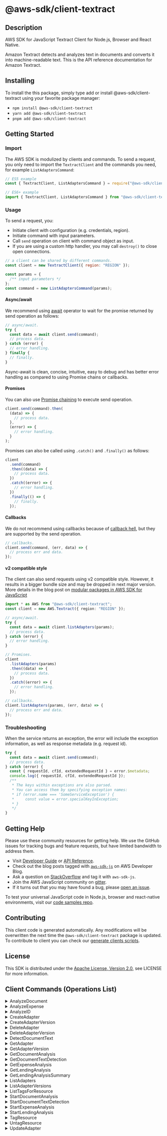 <!-- generated file, do not edit directly -->

# @aws-sdk/client-textract

## Description

AWS SDK for JavaScript Textract Client for Node.js, Browser and React Native.

<p>Amazon Textract detects and analyzes text in documents and converts it
into machine-readable text. This is the API reference documentation for
Amazon Textract.</p>

## Installing

To install the this package, simply type add or install @aws-sdk/client-textract
using your favorite package manager:

- `npm install @aws-sdk/client-textract`
- `yarn add @aws-sdk/client-textract`
- `pnpm add @aws-sdk/client-textract`

## Getting Started

### Import

The AWS SDK is modulized by clients and commands.
To send a request, you only need to import the `TextractClient` and
the commands you need, for example `ListAdaptersCommand`:

```js
// ES5 example
const { TextractClient, ListAdaptersCommand } = require("@aws-sdk/client-textract");
```

```ts
// ES6+ example
import { TextractClient, ListAdaptersCommand } from "@aws-sdk/client-textract";
```

### Usage

To send a request, you:

- Initiate client with configuration (e.g. credentials, region).
- Initiate command with input parameters.
- Call `send` operation on client with command object as input.
- If you are using a custom http handler, you may call `destroy()` to close open connections.

```js
// a client can be shared by different commands.
const client = new TextractClient({ region: "REGION" });

const params = {
  /** input parameters */
};
const command = new ListAdaptersCommand(params);
```

#### Async/await

We recommend using [await](https://developer.mozilla.org/en-US/docs/Web/JavaScript/Reference/Operators/await)
operator to wait for the promise returned by send operation as follows:

```js
// async/await.
try {
  const data = await client.send(command);
  // process data.
} catch (error) {
  // error handling.
} finally {
  // finally.
}
```

Async-await is clean, concise, intuitive, easy to debug and has better error handling
as compared to using Promise chains or callbacks.

#### Promises

You can also use [Promise chaining](https://developer.mozilla.org/en-US/docs/Web/JavaScript/Guide/Using_promises#chaining)
to execute send operation.

```js
client.send(command).then(
  (data) => {
    // process data.
  },
  (error) => {
    // error handling.
  }
);
```

Promises can also be called using `.catch()` and `.finally()` as follows:

```js
client
  .send(command)
  .then((data) => {
    // process data.
  })
  .catch((error) => {
    // error handling.
  })
  .finally(() => {
    // finally.
  });
```

#### Callbacks

We do not recommend using callbacks because of [callback hell](http://callbackhell.com/),
but they are supported by the send operation.

```js
// callbacks.
client.send(command, (err, data) => {
  // process err and data.
});
```

#### v2 compatible style

The client can also send requests using v2 compatible style.
However, it results in a bigger bundle size and may be dropped in next major version. More details in the blog post
on [modular packages in AWS SDK for JavaScript](https://aws.amazon.com/blogs/developer/modular-packages-in-aws-sdk-for-javascript/)

```ts
import * as AWS from "@aws-sdk/client-textract";
const client = new AWS.Textract({ region: "REGION" });

// async/await.
try {
  const data = await client.listAdapters(params);
  // process data.
} catch (error) {
  // error handling.
}

// Promises.
client
  .listAdapters(params)
  .then((data) => {
    // process data.
  })
  .catch((error) => {
    // error handling.
  });

// callbacks.
client.listAdapters(params, (err, data) => {
  // process err and data.
});
```

### Troubleshooting

When the service returns an exception, the error will include the exception information,
as well as response metadata (e.g. request id).

```js
try {
  const data = await client.send(command);
  // process data.
} catch (error) {
  const { requestId, cfId, extendedRequestId } = error.$metadata;
  console.log({ requestId, cfId, extendedRequestId });
  /**
   * The keys within exceptions are also parsed.
   * You can access them by specifying exception names:
   * if (error.name === 'SomeServiceException') {
   *     const value = error.specialKeyInException;
   * }
   */
}
```

## Getting Help

Please use these community resources for getting help.
We use the GitHub issues for tracking bugs and feature requests, but have limited bandwidth to address them.

- Visit [Developer Guide](https://docs.aws.amazon.com/sdk-for-javascript/v3/developer-guide/welcome.html)
  or [API Reference](https://docs.aws.amazon.com/AWSJavaScriptSDK/v3/latest/index.html).
- Check out the blog posts tagged with [`aws-sdk-js`](https://aws.amazon.com/blogs/developer/tag/aws-sdk-js/)
  on AWS Developer Blog.
- Ask a question on [StackOverflow](https://stackoverflow.com/questions/tagged/aws-sdk-js) and tag it with `aws-sdk-js`.
- Join the AWS JavaScript community on [gitter](https://gitter.im/aws/aws-sdk-js-v3).
- If it turns out that you may have found a bug, please [open an issue](https://github.com/aws/aws-sdk-js-v3/issues/new/choose).

To test your universal JavaScript code in Node.js, browser and react-native environments,
visit our [code samples repo](https://github.com/aws-samples/aws-sdk-js-tests).

## Contributing

This client code is generated automatically. Any modifications will be overwritten the next time the `@aws-sdk/client-textract` package is updated.
To contribute to client you can check our [generate clients scripts](https://github.com/aws/aws-sdk-js-v3/tree/main/scripts/generate-clients).

## License

This SDK is distributed under the
[Apache License, Version 2.0](http://www.apache.org/licenses/LICENSE-2.0),
see LICENSE for more information.

## Client Commands (Operations List)

<details>
<summary>
AnalyzeDocument
</summary>

[Command API Reference](https://docs.aws.amazon.com/AWSJavaScriptSDK/v3/latest/client/textract/command/AnalyzeDocumentCommand/) / [Input](https://docs.aws.amazon.com/AWSJavaScriptSDK/v3/latest/Package/-aws-sdk-client-textract/Interface/AnalyzeDocumentCommandInput/) / [Output](https://docs.aws.amazon.com/AWSJavaScriptSDK/v3/latest/Package/-aws-sdk-client-textract/Interface/AnalyzeDocumentCommandOutput/)

</details>
<details>
<summary>
AnalyzeExpense
</summary>

[Command API Reference](https://docs.aws.amazon.com/AWSJavaScriptSDK/v3/latest/client/textract/command/AnalyzeExpenseCommand/) / [Input](https://docs.aws.amazon.com/AWSJavaScriptSDK/v3/latest/Package/-aws-sdk-client-textract/Interface/AnalyzeExpenseCommandInput/) / [Output](https://docs.aws.amazon.com/AWSJavaScriptSDK/v3/latest/Package/-aws-sdk-client-textract/Interface/AnalyzeExpenseCommandOutput/)

</details>
<details>
<summary>
AnalyzeID
</summary>

[Command API Reference](https://docs.aws.amazon.com/AWSJavaScriptSDK/v3/latest/client/textract/command/AnalyzeIDCommand/) / [Input](https://docs.aws.amazon.com/AWSJavaScriptSDK/v3/latest/Package/-aws-sdk-client-textract/Interface/AnalyzeIDCommandInput/) / [Output](https://docs.aws.amazon.com/AWSJavaScriptSDK/v3/latest/Package/-aws-sdk-client-textract/Interface/AnalyzeIDCommandOutput/)

</details>
<details>
<summary>
CreateAdapter
</summary>

[Command API Reference](https://docs.aws.amazon.com/AWSJavaScriptSDK/v3/latest/client/textract/command/CreateAdapterCommand/) / [Input](https://docs.aws.amazon.com/AWSJavaScriptSDK/v3/latest/Package/-aws-sdk-client-textract/Interface/CreateAdapterCommandInput/) / [Output](https://docs.aws.amazon.com/AWSJavaScriptSDK/v3/latest/Package/-aws-sdk-client-textract/Interface/CreateAdapterCommandOutput/)

</details>
<details>
<summary>
CreateAdapterVersion
</summary>

[Command API Reference](https://docs.aws.amazon.com/AWSJavaScriptSDK/v3/latest/client/textract/command/CreateAdapterVersionCommand/) / [Input](https://docs.aws.amazon.com/AWSJavaScriptSDK/v3/latest/Package/-aws-sdk-client-textract/Interface/CreateAdapterVersionCommandInput/) / [Output](https://docs.aws.amazon.com/AWSJavaScriptSDK/v3/latest/Package/-aws-sdk-client-textract/Interface/CreateAdapterVersionCommandOutput/)

</details>
<details>
<summary>
DeleteAdapter
</summary>

[Command API Reference](https://docs.aws.amazon.com/AWSJavaScriptSDK/v3/latest/client/textract/command/DeleteAdapterCommand/) / [Input](https://docs.aws.amazon.com/AWSJavaScriptSDK/v3/latest/Package/-aws-sdk-client-textract/Interface/DeleteAdapterCommandInput/) / [Output](https://docs.aws.amazon.com/AWSJavaScriptSDK/v3/latest/Package/-aws-sdk-client-textract/Interface/DeleteAdapterCommandOutput/)

</details>
<details>
<summary>
DeleteAdapterVersion
</summary>

[Command API Reference](https://docs.aws.amazon.com/AWSJavaScriptSDK/v3/latest/client/textract/command/DeleteAdapterVersionCommand/) / [Input](https://docs.aws.amazon.com/AWSJavaScriptSDK/v3/latest/Package/-aws-sdk-client-textract/Interface/DeleteAdapterVersionCommandInput/) / [Output](https://docs.aws.amazon.com/AWSJavaScriptSDK/v3/latest/Package/-aws-sdk-client-textract/Interface/DeleteAdapterVersionCommandOutput/)

</details>
<details>
<summary>
DetectDocumentText
</summary>

[Command API Reference](https://docs.aws.amazon.com/AWSJavaScriptSDK/v3/latest/client/textract/command/DetectDocumentTextCommand/) / [Input](https://docs.aws.amazon.com/AWSJavaScriptSDK/v3/latest/Package/-aws-sdk-client-textract/Interface/DetectDocumentTextCommandInput/) / [Output](https://docs.aws.amazon.com/AWSJavaScriptSDK/v3/latest/Package/-aws-sdk-client-textract/Interface/DetectDocumentTextCommandOutput/)

</details>
<details>
<summary>
GetAdapter
</summary>

[Command API Reference](https://docs.aws.amazon.com/AWSJavaScriptSDK/v3/latest/client/textract/command/GetAdapterCommand/) / [Input](https://docs.aws.amazon.com/AWSJavaScriptSDK/v3/latest/Package/-aws-sdk-client-textract/Interface/GetAdapterCommandInput/) / [Output](https://docs.aws.amazon.com/AWSJavaScriptSDK/v3/latest/Package/-aws-sdk-client-textract/Interface/GetAdapterCommandOutput/)

</details>
<details>
<summary>
GetAdapterVersion
</summary>

[Command API Reference](https://docs.aws.amazon.com/AWSJavaScriptSDK/v3/latest/client/textract/command/GetAdapterVersionCommand/) / [Input](https://docs.aws.amazon.com/AWSJavaScriptSDK/v3/latest/Package/-aws-sdk-client-textract/Interface/GetAdapterVersionCommandInput/) / [Output](https://docs.aws.amazon.com/AWSJavaScriptSDK/v3/latest/Package/-aws-sdk-client-textract/Interface/GetAdapterVersionCommandOutput/)

</details>
<details>
<summary>
GetDocumentAnalysis
</summary>

[Command API Reference](https://docs.aws.amazon.com/AWSJavaScriptSDK/v3/latest/client/textract/command/GetDocumentAnalysisCommand/) / [Input](https://docs.aws.amazon.com/AWSJavaScriptSDK/v3/latest/Package/-aws-sdk-client-textract/Interface/GetDocumentAnalysisCommandInput/) / [Output](https://docs.aws.amazon.com/AWSJavaScriptSDK/v3/latest/Package/-aws-sdk-client-textract/Interface/GetDocumentAnalysisCommandOutput/)

</details>
<details>
<summary>
GetDocumentTextDetection
</summary>

[Command API Reference](https://docs.aws.amazon.com/AWSJavaScriptSDK/v3/latest/client/textract/command/GetDocumentTextDetectionCommand/) / [Input](https://docs.aws.amazon.com/AWSJavaScriptSDK/v3/latest/Package/-aws-sdk-client-textract/Interface/GetDocumentTextDetectionCommandInput/) / [Output](https://docs.aws.amazon.com/AWSJavaScriptSDK/v3/latest/Package/-aws-sdk-client-textract/Interface/GetDocumentTextDetectionCommandOutput/)

</details>
<details>
<summary>
GetExpenseAnalysis
</summary>

[Command API Reference](https://docs.aws.amazon.com/AWSJavaScriptSDK/v3/latest/client/textract/command/GetExpenseAnalysisCommand/) / [Input](https://docs.aws.amazon.com/AWSJavaScriptSDK/v3/latest/Package/-aws-sdk-client-textract/Interface/GetExpenseAnalysisCommandInput/) / [Output](https://docs.aws.amazon.com/AWSJavaScriptSDK/v3/latest/Package/-aws-sdk-client-textract/Interface/GetExpenseAnalysisCommandOutput/)

</details>
<details>
<summary>
GetLendingAnalysis
</summary>

[Command API Reference](https://docs.aws.amazon.com/AWSJavaScriptSDK/v3/latest/client/textract/command/GetLendingAnalysisCommand/) / [Input](https://docs.aws.amazon.com/AWSJavaScriptSDK/v3/latest/Package/-aws-sdk-client-textract/Interface/GetLendingAnalysisCommandInput/) / [Output](https://docs.aws.amazon.com/AWSJavaScriptSDK/v3/latest/Package/-aws-sdk-client-textract/Interface/GetLendingAnalysisCommandOutput/)

</details>
<details>
<summary>
GetLendingAnalysisSummary
</summary>

[Command API Reference](https://docs.aws.amazon.com/AWSJavaScriptSDK/v3/latest/client/textract/command/GetLendingAnalysisSummaryCommand/) / [Input](https://docs.aws.amazon.com/AWSJavaScriptSDK/v3/latest/Package/-aws-sdk-client-textract/Interface/GetLendingAnalysisSummaryCommandInput/) / [Output](https://docs.aws.amazon.com/AWSJavaScriptSDK/v3/latest/Package/-aws-sdk-client-textract/Interface/GetLendingAnalysisSummaryCommandOutput/)

</details>
<details>
<summary>
ListAdapters
</summary>

[Command API Reference](https://docs.aws.amazon.com/AWSJavaScriptSDK/v3/latest/client/textract/command/ListAdaptersCommand/) / [Input](https://docs.aws.amazon.com/AWSJavaScriptSDK/v3/latest/Package/-aws-sdk-client-textract/Interface/ListAdaptersCommandInput/) / [Output](https://docs.aws.amazon.com/AWSJavaScriptSDK/v3/latest/Package/-aws-sdk-client-textract/Interface/ListAdaptersCommandOutput/)

</details>
<details>
<summary>
ListAdapterVersions
</summary>

[Command API Reference](https://docs.aws.amazon.com/AWSJavaScriptSDK/v3/latest/client/textract/command/ListAdapterVersionsCommand/) / [Input](https://docs.aws.amazon.com/AWSJavaScriptSDK/v3/latest/Package/-aws-sdk-client-textract/Interface/ListAdapterVersionsCommandInput/) / [Output](https://docs.aws.amazon.com/AWSJavaScriptSDK/v3/latest/Package/-aws-sdk-client-textract/Interface/ListAdapterVersionsCommandOutput/)

</details>
<details>
<summary>
ListTagsForResource
</summary>

[Command API Reference](https://docs.aws.amazon.com/AWSJavaScriptSDK/v3/latest/client/textract/command/ListTagsForResourceCommand/) / [Input](https://docs.aws.amazon.com/AWSJavaScriptSDK/v3/latest/Package/-aws-sdk-client-textract/Interface/ListTagsForResourceCommandInput/) / [Output](https://docs.aws.amazon.com/AWSJavaScriptSDK/v3/latest/Package/-aws-sdk-client-textract/Interface/ListTagsForResourceCommandOutput/)

</details>
<details>
<summary>
StartDocumentAnalysis
</summary>

[Command API Reference](https://docs.aws.amazon.com/AWSJavaScriptSDK/v3/latest/client/textract/command/StartDocumentAnalysisCommand/) / [Input](https://docs.aws.amazon.com/AWSJavaScriptSDK/v3/latest/Package/-aws-sdk-client-textract/Interface/StartDocumentAnalysisCommandInput/) / [Output](https://docs.aws.amazon.com/AWSJavaScriptSDK/v3/latest/Package/-aws-sdk-client-textract/Interface/StartDocumentAnalysisCommandOutput/)

</details>
<details>
<summary>
StartDocumentTextDetection
</summary>

[Command API Reference](https://docs.aws.amazon.com/AWSJavaScriptSDK/v3/latest/client/textract/command/StartDocumentTextDetectionCommand/) / [Input](https://docs.aws.amazon.com/AWSJavaScriptSDK/v3/latest/Package/-aws-sdk-client-textract/Interface/StartDocumentTextDetectionCommandInput/) / [Output](https://docs.aws.amazon.com/AWSJavaScriptSDK/v3/latest/Package/-aws-sdk-client-textract/Interface/StartDocumentTextDetectionCommandOutput/)

</details>
<details>
<summary>
StartExpenseAnalysis
</summary>

[Command API Reference](https://docs.aws.amazon.com/AWSJavaScriptSDK/v3/latest/client/textract/command/StartExpenseAnalysisCommand/) / [Input](https://docs.aws.amazon.com/AWSJavaScriptSDK/v3/latest/Package/-aws-sdk-client-textract/Interface/StartExpenseAnalysisCommandInput/) / [Output](https://docs.aws.amazon.com/AWSJavaScriptSDK/v3/latest/Package/-aws-sdk-client-textract/Interface/StartExpenseAnalysisCommandOutput/)

</details>
<details>
<summary>
StartLendingAnalysis
</summary>

[Command API Reference](https://docs.aws.amazon.com/AWSJavaScriptSDK/v3/latest/client/textract/command/StartLendingAnalysisCommand/) / [Input](https://docs.aws.amazon.com/AWSJavaScriptSDK/v3/latest/Package/-aws-sdk-client-textract/Interface/StartLendingAnalysisCommandInput/) / [Output](https://docs.aws.amazon.com/AWSJavaScriptSDK/v3/latest/Package/-aws-sdk-client-textract/Interface/StartLendingAnalysisCommandOutput/)

</details>
<details>
<summary>
TagResource
</summary>

[Command API Reference](https://docs.aws.amazon.com/AWSJavaScriptSDK/v3/latest/client/textract/command/TagResourceCommand/) / [Input](https://docs.aws.amazon.com/AWSJavaScriptSDK/v3/latest/Package/-aws-sdk-client-textract/Interface/TagResourceCommandInput/) / [Output](https://docs.aws.amazon.com/AWSJavaScriptSDK/v3/latest/Package/-aws-sdk-client-textract/Interface/TagResourceCommandOutput/)

</details>
<details>
<summary>
UntagResource
</summary>

[Command API Reference](https://docs.aws.amazon.com/AWSJavaScriptSDK/v3/latest/client/textract/command/UntagResourceCommand/) / [Input](https://docs.aws.amazon.com/AWSJavaScriptSDK/v3/latest/Package/-aws-sdk-client-textract/Interface/UntagResourceCommandInput/) / [Output](https://docs.aws.amazon.com/AWSJavaScriptSDK/v3/latest/Package/-aws-sdk-client-textract/Interface/UntagResourceCommandOutput/)

</details>
<details>
<summary>
UpdateAdapter
</summary>

[Command API Reference](https://docs.aws.amazon.com/AWSJavaScriptSDK/v3/latest/client/textract/command/UpdateAdapterCommand/) / [Input](https://docs.aws.amazon.com/AWSJavaScriptSDK/v3/latest/Package/-aws-sdk-client-textract/Interface/UpdateAdapterCommandInput/) / [Output](https://docs.aws.amazon.com/AWSJavaScriptSDK/v3/latest/Package/-aws-sdk-client-textract/Interface/UpdateAdapterCommandOutput/)

</details>

